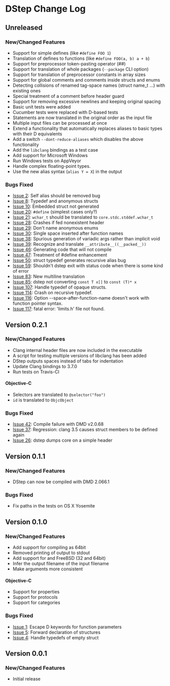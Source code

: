 # DStep Change Log

## Unreleased
### New/Changed Features

* Support for simple defines (like `#define FOO 1`)
* Translation of defines to functions (like `#define FOO(a, b) a + b`)
* Support for preprocessor token-pasting operator (##)
* Support for translation of whole packages (`--package` CLI option)
* Support for translation of preprocessor constants in array sizes
* Support for global comments and comments inside structs and enums
* Detecting collisions of renamed tag-space names (struct name_t ...) with existing ones
* Special treatment of a comment before header guard
* Support for removing excessive newlines and keeping original spacing
* Basic unit tests were added
* Cucumber tests were replaced with D-based tests
* Statements are now translated in the original order as the input file
* Multiple input files can be processed at once
* Extend a functionality that automatically replaces aliases to basic types with their D equivalents
* Add a switch `--dont-reduce-aliases` which disables the above functionality
* Add the `libclang` bindings as a test case
* Add support for Microsoft Windows
* Run Windows tests on AppVeyor
* Handle complex floating-point types.
* Use the new alias syntax (`alias Y = X`) in the output

### Bugs Fixed

* [Issue 2](https://github.com/jacob-carlborg/dstep/issues/2): Self alias should be removed bug
* [Issue 8](https://github.com/jacob-carlborg/dstep/issues/8): Typedef and anonymous structs
* [Issue 10](https://github.com/jacob-carlborg/dstep/issues/10): Embedded struct not generated
* [Issue 20](https://github.com/jacob-carlborg/dstep/issues/20): `#define` (simplest cases only?)
* [Issue 21](https://github.com/jacob-carlborg/dstep/issues/21): `wchar_t` should be translated to `core.stdc.stddef.wchar_t`
* [Issue 28](https://github.com/jacob-carlborg/dstep/issues/28): Crashes if fed nonexistent header
* [Issue 29](https://github.com/jacob-carlborg/dstep/issues/29): Don't name anonymous enums
* [Issue 30](https://github.com/jacob-carlborg/dstep/issues/30): Single space inserted after function names
* [Issue 38](https://github.com/jacob-carlborg/dstep/issues/38): Spurious generation of variadic args rather than implicit void
* [Issue 39](https://github.com/jacob-carlborg/dstep/issues/39): Recognize and translate `__attribute__((__packed__))`
* [Issue 46](https://github.com/jacob-carlborg/dstep/issues/46): Generating code that will not compile
* [Issue 47](https://github.com/jacob-carlborg/dstep/issues/47): Treatment of #define enhancement
* [Issue 50](https://github.com/jacob-carlborg/dstep/issues/50): struct typedef generates recursive alias bug
* [Issue 59](https://github.com/jacob-carlborg/dstep/issues/59): Shouldn't dstep exit with status code when there is some kind of error
* [Issue 83](https://github.com/jacob-carlborg/dstep/issues/83): New multiline translation
* [Issue 85](https://github.com/jacob-carlborg/dstep/issues/85): dstep not converting `const T x[]` to `const (T)* x`
* [Issue 107](https://github.com/jacob-carlborg/dstep/issues/107): Handle typedef of opaque structs.
* [Issue 114](https://github.com/jacob-carlborg/dstep/issues/114): Crash on recursive typedef.
* [Issue 116](https://github.com/jacob-carlborg/dstep/issues/116): Option --space-after-function-name doesn't work with function pointer syntax.
* [Issue 117](https://github.com/jacob-carlborg/dstep/issues/117): fatal error: 'limits.h' file not found.

## Version 0.2.1
### New/Changed Features

* Clang internal header files are now included in the executable
* A script for testing multiple versions of libclang has been added
* DStep outputs spaces instead of tabs for indentation
* Update Clang bindings to 3.7.0
* Run tests on Travis-CI

#### Objective-C

* Selectors are translated to `@selector("foo")`
* `id` is translated to `ObjcObject`

### Bugs Fixed

* [Issue 42](https://github.com/jacob-carlborg/dstep/issues/42): Compile failure with DMD v2.0.68
* [Issue 37](https://github.com/jacob-carlborg/dstep/issues/37): Regression: clang 3.5 causes struct members to be defined again
* [Issue 26](https://github.com/jacob-carlborg/dstep/issues/26): dstep dumps core on a simple header

## Version 0.1.1
### New/Changed Features

* DStep can now be compiled with DMD 2.066.1

### Bugs Fixed

* Fix paths in the tests on OS X Yosemite

## Version 0.1.0
### New/Changed Features

* Add support for compiling as 64bit
* Removed printing of output to stdout
* Add support for and FreeBSD (32 and 64bit)
* Infer the output filename of the input filename
* Make arguments more consistent

#### Objective-C

* Support for properties
* Support for protocols
* Support for categories

### Bugs Fixed

* [Issue 1](https://github.com/jacob-carlborg/dstep/issues/1): Escape D keywords for function parameters
* [Issue 5](https://github.com/jacob-carlborg/dstep/issues/5): Forward declaration of structures
* [Issue 4](https://github.com/jacob-carlborg/dstep/issues/4): Handle typedefs of empty struct

## Version 0.0.1
### New/Changed Features

* Initial release

